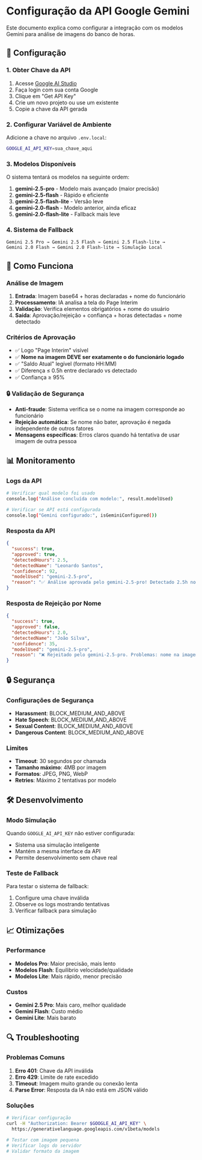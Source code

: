 # Configuração da API Google Gemini

Este documento explica como configurar a integração com os modelos Gemini para análise de imagens do banco de horas.

## 🔧 Configuração

### 1. Obter Chave da API

1. Acesse [Google AI Studio](https://aistudio.google.com/)
2. Faça login com sua conta Google
3. Clique em "Get API Key"
4. Crie um novo projeto ou use um existente
5. Copie a chave da API gerada

### 2. Configurar Variável de Ambiente

Adicione a chave no arquivo `.env.local`:

```bash
GOOGLE_AI_API_KEY=sua_chave_aqui
```

### 3. Modelos Disponíveis

O sistema tentará os modelos na seguinte ordem:

1. **gemini-2.5-pro** - Modelo mais avançado (maior precisão)
2. **gemini-2.5-flash** - Rápido e eficiente
3. **gemini-2.5-flash-lite** - Versão leve
4. **gemini-2.0-flash** - Modelo anterior, ainda eficaz
5. **gemini-2.0-flash-lite** - Fallback mais leve

### 4. Sistema de Fallback

```
Gemini 2.5 Pro → Gemini 2.5 Flash → Gemini 2.5 Flash-lite → 
Gemini 2.0 Flash → Gemini 2.0 Flash-lite → Simulação Local
```

## 🚀 Como Funciona

### Análise de Imagem

1. **Entrada**: Imagem base64 + horas declaradas + nome do funcionário
2. **Processamento**: IA analisa a tela do Page Interim
3. **Validação**: Verifica elementos obrigatórios + nome do usuário
4. **Saída**: Aprovação/rejeição + confiança + horas detectadas + nome detectado

### Critérios de Aprovação

- ✅ Logo "Page Interim" visível
- ✅ **Nome na imagem DEVE ser exatamente o do funcionário logado**
- ✅ "Saldo Atual" legível (formato HH:MM)
- ✅ Diferença ≤ 0.5h entre declarado vs detectado
- ✅ Confiança ≥ 95%

### 🔒 Validação de Segurança

- **Anti-fraude**: Sistema verifica se o nome na imagem corresponde ao funcionário
- **Rejeição automática**: Se nome não bater, aprovação é negada independente de outros fatores
- **Mensagens específicas**: Erros claros quando há tentativa de usar imagem de outra pessoa

## 📊 Monitoramento

### Logs da API

```bash
# Verificar qual modelo foi usado
console.log("Análise concluída com modelo:", result.modelUsed)

# Verificar se API está configurada
console.log("Gemini configurado:", isGeminiConfigured())
```

### Resposta da API

```json
{
  "success": true,
  "approved": true,
  "detectedHours": 2.5,
  "detectedName": "Leonardo Santos",
  "confidence": 92,
  "modelUsed": "gemini-2.5-pro",
  "reason": "✅ Análise aprovada pelo gemini-2.5-pro! Detectado 2.5h no campo 'Saldo Atual' do Page Interim para Leonardo Santos."
}
```

### Resposta de Rejeição por Nome

```json
{
  "success": true,
  "approved": false,
  "detectedHours": 2.0,
  "detectedName": "João Silva",
  "confidence": 35,
  "modelUsed": "gemini-2.5-pro",
  "reason": "❌ Rejeitado pelo gemini-2.5-pro. Problemas: nome na imagem (João Silva) não confere com o funcionário logado (Leonardo Santos). Certifique-se de enviar sua própria imagem do Page Interim."
}
```

## 🔒 Segurança

### Configurações de Segurança

- **Harassment**: BLOCK_MEDIUM_AND_ABOVE
- **Hate Speech**: BLOCK_MEDIUM_AND_ABOVE  
- **Sexual Content**: BLOCK_MEDIUM_AND_ABOVE
- **Dangerous Content**: BLOCK_MEDIUM_AND_ABOVE

### Limites

- **Timeout**: 30 segundos por chamada
- **Tamanho máximo**: 4MB por imagem
- **Formatos**: JPEG, PNG, WebP
- **Retries**: Máximo 2 tentativas por modelo

## 🛠️ Desenvolvimento

### Modo Simulação

Quando `GOOGLE_AI_API_KEY` não estiver configurada:
- Sistema usa simulação inteligente
- Mantém a mesma interface da API
- Permite desenvolvimento sem chave real

### Teste de Fallback

Para testar o sistema de fallback:
1. Configure uma chave inválida
2. Observe os logs mostrando tentativas
3. Verificar fallback para simulação

## 📈 Otimizações

### Performance

- **Modelos Pro**: Maior precisão, mais lento
- **Modelos Flash**: Equilibrio velocidade/qualidade  
- **Modelos Lite**: Mais rápido, menor precisão

### Custos

- **Gemini 2.5 Pro**: Mais caro, melhor qualidade
- **Gemini Flash**: Custo médio
- **Gemini Lite**: Mais barato

## 🔍 Troubleshooting

### Problemas Comuns

1. **Erro 401**: Chave da API inválida
2. **Erro 429**: Limite de rate excedido
3. **Timeout**: Imagem muito grande ou conexão lenta
4. **Parse Error**: Resposta da IA não está em JSON válido

### Soluções

```bash
# Verificar configuração
curl -H "Authorization: Bearer $GOOGLE_AI_API_KEY" \
  https://generativelanguage.googleapis.com/v1beta/models

# Testar com imagem pequena
# Verificar logs do servidor
# Validar formato da imagem
```
